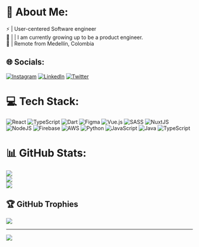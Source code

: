 # 🚀 About Me:
⚡ | User-centered Software engineer<br>💜 | | I am currently growing up to be a product engineer.<br>📍 | Remote from Medellín, Colombia


## 🌐 Socials:
[![Instagram](https://img.shields.io/badge/Instagram-%23E4405F.svg?logo=Instagram&logoColor=white)](https://instagram.com/camackley) [![LinkedIn](https://img.shields.io/badge/LinkedIn-%230077B5.svg?logo=linkedin&logoColor=white)](https://linkedin.com/in/camackley) [![Twitter](https://img.shields.io/badge/Twitter-%231DA1F2.svg?logo=Twitter&logoColor=white)](https://twitter.com/camackley) 

# 💻 Tech Stack:
![React](https://img.shields.io/badge/react-%2320232a.svg?style=for-the-badge&logo=react&logoColor=%2361DAFB) ![TypeScript](https://img.shields.io/badge/typescript-%23007ACC.svg?style=for-the-badge&logo=typescript&logoColor=white)
![Dart](https://img.shields.io/badge/dart-%230175C2.svg?style=for-the-badge&logo=dart&logoColor=white) ![Figma](https://img.shields.io/badge/figma-%23F24E1E.svg?style=for-the-badge&logo=figma&logoColor=white) ![Vue.js](https://img.shields.io/badge/vuejs-%2335495e.svg?style=for-the-badge&logo=vuedotjs&logoColor=%234FC08D) ![SASS](https://img.shields.io/badge/SASS-hotpink.svg?style=for-the-badge&logo=SASS&logoColor=white) ![NuxtJS](https://img.shields.io/badge/Nuxt-black?style=for-the-badge&logo=nuxt.js&logoColor=white) ![NodeJS](https://img.shields.io/badge/node.js-6DA55F?style=for-the-badge&logo=node.js&logoColor=white) ![Firebase](https://img.shields.io/badge/firebase-%23039BE5.svg?style=for-the-badge&logo=firebase) ![AWS](https://img.shields.io/badge/AWS-%23FF9900.svg?style=for-the-badge&logo=amazon-aws&logoColor=white) ![Python](https://img.shields.io/badge/python-3670A0?style=for-the-badge&logo=python&logoColor=ffdd54) ![JavaScript](https://img.shields.io/badge/javascript-%23323330.svg?style=for-the-badge&logo=javascript&logoColor=%23F7DF1E) ![Java](https://img.shields.io/badge/java-%23ED8B00.svg?style=for-the-badge&logo=java&logoColor=white) ![TypeScript](https://img.shields.io/badge/typescript-%23007ACC.svg?style=for-the-badge&logo=typescript&logoColor=white)
# 📊 GitHub Stats:
![](https://github-readme-stats.vercel.app/api?username=camackley&theme=dark&hide_border=false&include_all_commits=false&count_private=true)<br/>
![](https://github-readme-streak-stats.herokuapp.com/?user=camackley&theme=dark&hide_border=false)<br/>
![](https://github-readme-stats.vercel.app/api/top-langs/?username=camackley&theme=dark&hide_border=false&include_all_commits=false&count_private=true&layout=compact)

## 🏆 GitHub Trophies
![](https://github-profile-trophy.vercel.app/?username=camackley&theme=oldie&no-frame=false&no-bg=true&margin-w=4)

---
[![](https://visitcount.itsvg.in/api?id=camackley&icon=0&color=1)](https://visitcount.itsvg.in)

<!-- Proudly created with GPRM ( https://gprm.itsvg.in ) -->
